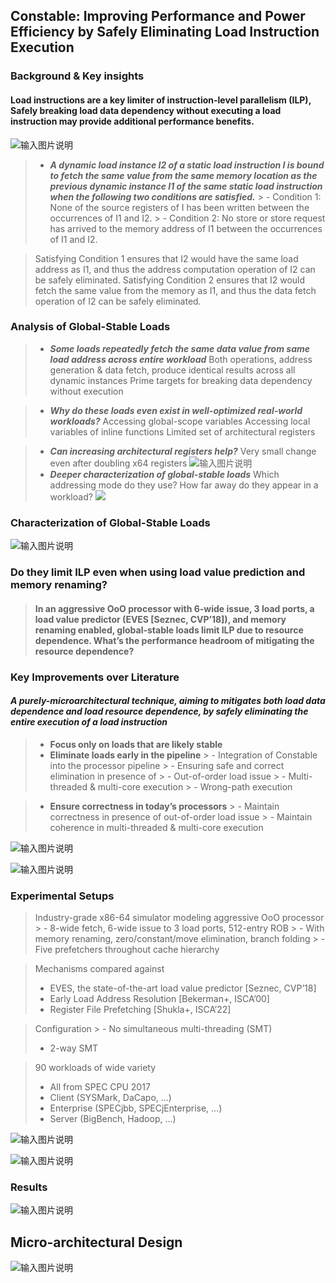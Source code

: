 
## Constable: Improving Performance and Power Efficiency by Safely Eliminating Load Instruction Execution
### Background & Key insights

#### Load instructions are a key limiter of instruction-level parallelism (ILP), Safely breaking load data dependency without executing a load instruction may provide additional performance benefits.


![输入图片说明](https://raw.githubusercontent.com/JakeFlasher/stackedit-app-data/master/imgs/2024-07-31/prior_tech.png)

> - ***A dynamic load instance I2 of a static load instruction I is bound to fetch the same value from the same memory location as the previous dynamic instance I1 of the same static load instruction when the following two conditions are satisfied.*** 
	> 	-  Condition 1: None of the source registers of I has been written between the occurrences of I1 and I2. 
	> 	-  Condition 2: No store or store request has arrived to the memory address of I1 between the occurrences of I1 and I2. 

> Satisfying Condition 1 ensures that I2 would have the same load address as I1, and thus the address computation operation of I2 can be safely eliminated. Satisfying Condition 2 ensures that I2 would fetch the same value from the memory as I1, and thus the data fetch operation of I2 can be safely eliminated.
### Analysis of Global-Stable Loads
>- ***Some loads repeatedly fetch the same data value from same load address across entire workload***
Both operations, address generation & data fetch, produce identical results across all dynamic instances
Prime targets for breaking data dependency without execution

> - ***Why do these loads even exist in well-optimized real-world workloads?***
Accessing global-scope variables
Accessing local variables of inline functions
Limited set of architectural registers

>- ***Can increasing architectural registers help?***
Very small change even after doubling x64 registers
![输入图片说明](https://raw.githubusercontent.com/JakeFlasher/stackedit-app-data/master/imgs/2024-07-31/register.png)
>- ***Deeper characterization of global-stable loads***
Which addressing mode do they use?
How far away do they appear in a workload?
![](https://raw.githubusercontent.com/JakeFlasher/stackedit-app-data/master/imgs/2024-07-31/fraction_plus.png)

### Characterization of Global-Stable Loads 
![输入图片说明](https://raw.githubusercontent.com/JakeFlasher/stackedit-app-data/master/imgs/2024-07-31/characterization.png)
### Do they limit ILP even when using load value prediction and memory renaming? 

> ####  In an aggressive OoO processor with 6-wide issue, 3 load ports, a load value predictor (EVES [Seznec, CVP’18]), and memory renaming enabled, global-stable loads limit ILP due to resource dependence. What’s the performance headroom of mitigating the resource dependence?


### Key Improvements over Literature
#### ***A purely-microarchitectural technique, aiming to mitigates both load data dependence and load resource dependence, by safely eliminating the entire execution of a load instruction***



 > - **Focus only on loads that are likely stable**
> - **Eliminate loads early in the pipeline**
	> 	 - Integration of Constable into the processor pipeline
	> 	- Ensuring safe and correct elimination in presence of
	> 		- Out-of-order load issue
	> 		- Multi-threaded & multi-core execution
	> 		- Wrong-path execution

> - **Ensure correctness in today’s processors**
	> 	- Maintain correctness in presence of out-of-order load issue
		>	- Maintain coherence in multi-threaded & multi-core execution
		
![输入图片说明](https://raw.githubusercontent.com/JakeFlasher/stackedit-app-data/master/imgs/2024-07-31/headroom2.png)

![输入图片说明](https://raw.githubusercontent.com/JakeFlasher/stackedit-app-data/master/imgs/2024-07-31/resources_lag.png)

### Experimental Setups

> Industry-grade x86-64 simulator modeling aggressive OoO processor
	> 	- 8-wide fetch, 6-wide issue to 3 load ports, 512-entry ROB
	> - With memory renaming, zero/constant/move elimination, branch folding
	> - Five prefetchers throughout cache hierarchy

> Mechanisms compared against
> - EVES, the state-of-the-art load value predictor [Seznec, CVP’18]
> - Early Load Address Resolution [Bekerman+, ISCA’00]
> - Register File Prefetching [Shukla+, ISCA’22]


> Configuration
	> - No simultaneous multi-threading (SMT)
 > -	2-way SMT


>90 workloads of wide variety
> - All from SPEC CPU 2017
> - Client (SYSMark, DaCapo, ...)
> - Enterprise (SPECjbb, SPECjEnterprise, ...)
> - Server (BigBench, Hadoop, ...)

![输入图片说明](https://raw.githubusercontent.com/JakeFlasher/stackedit-app-data/master/imgs/2024-07-31/workloads.jpg)

![输入图片说明](https://raw.githubusercontent.com/JakeFlasher/stackedit-app-data/master/imgs/2024-07-31/simulation_design.jpg) 

### Results
![输入图片说明](https://raw.githubusercontent.com/JakeFlasher/stackedit-app-data/master/imgs/2024-07-31/speedup.png)


## Micro-architectural Design
![输入图片说明](https://raw.githubusercontent.com/JakeFlasher/stackedit-app-data/master/imgs/2024-07-31/design.jpg)
<!--stackedit_data:
eyJoaXN0b3J5IjpbMjQwNzU1ODc0LC02MTc3NTY5MDQsMTc3Nj
U2OTQ1LC0yMjM3MzQ1NzMsLTQ2MjYzNjIyNCwxMzgzMzU3MDM1
LDE2NTQxNDcwNjMsNTk5MjUwMTI5LC04NTEyMDE2NTIsLTIwNT
I4OTQ0MDgsMjAzMjI1Njc0M119
-->